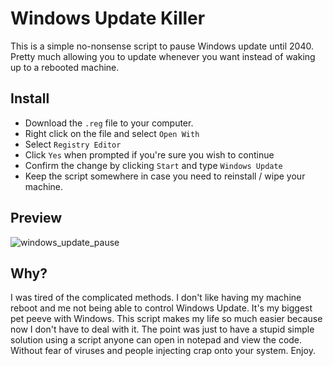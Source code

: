 # Windows Update Killer
This is a simple no-nonsense script to pause Windows update until 2040.
Pretty much allowing you to update whenever you want instead of waking up to a rebooted machine.

## Install
- Download the `.reg` file to your computer.
- Right click on the file and select `Open With`
- Select `Registry Editor`
- Click `Yes` when prompted if you're sure you wish to continue
- Confirm the change by clicking `Start` and type `Windows Update`
- Keep the script somewhere in case you need to reinstall / wipe your machine.

## Preview

![windows_update_pause](https://github.com/Aetherinox/Windows-Update-Killer/assets/118329232/e4ccae30-9cb2-420d-81a2-85519e306ea0)

## Why?
I was tired of the complicated methods. I don't like having my machine reboot and me not being able to control Windows Update. It's my biggest pet peeve with Windows. This script makes my life so much easier because now I don't have to deal with it. The point was just to have a stupid simple solution using a script anyone can open in notepad and view the code. Without fear of viruses and people injecting crap onto your system. Enjoy.
